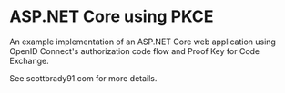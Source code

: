 # ASP.NET Core using PKCE

An example implementation of an ASP.NET Core web application using OpenID Connect's authorization code flow and Proof Key for Code Exchange.

See scottbrady91.com for more details.